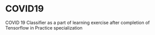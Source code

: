 # COVID19
COVID 19 Classifier as a part of learning exercise after completion of Tensorflow in Practice specialization
